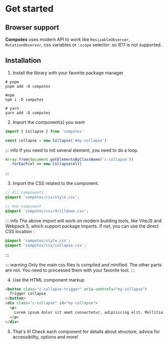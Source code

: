 # Get started

## Browser support

**Compotes** uses modern API to work like `ResizableObserver`, `MutationObserver`, css variables or `:scope` selector: so IE11 is not supported.

## Installation

1. Install the library with your favorite package manager

```shell
# pnpm
pnpm add -D compotes

#npm
npm i -D compotes

# yarn
yarn add -D compotes
```

2. Import the component(s) you want

```js
import { Collapse } from 'compotes'

const collapse = new Collapse('#my-collapse')
```

::: info
If you need to init several element, you need to do a loop.

```js
Array.from(document.getElementsByClassName('c-collapse'))
  .forEach(el => new Collapse(el))
```
:::

3. Import the CSS related to the component.

```scss
// All components
@import 'compotes/css/style.css';

// One component
@import 'compotes/css/drilldown.css';
```

::: info
The above import will work on modern building tools, like ViteJS and Webpack 5, which support package imports. If not, you can use the direct CSS location :

```scss
@import 'compotes/style.css';
@import 'compotes/css/collapse.css';
```
:::

::: warning
Only the main css files is compiled and minified. The other parts are not. You need to processed them with your favorite tool.
:::

4. Use the HTML component markup

```html
<button class="c-collapse-trigger" aria-controls="my-collapse">
  Trigger collapse
</button>
<div class="c-collapse" id="my-collapse">
  <p>
    Lorem ipsum dolor sit amet consectetur, adipisicing elit. Mollitia facere possimus impedit facilis culpa illo earum deserunt consequuntur minus.
  </p>
</div>
```

5. That's it! Check each component for details about structure, advice for accessibility, options and more!

